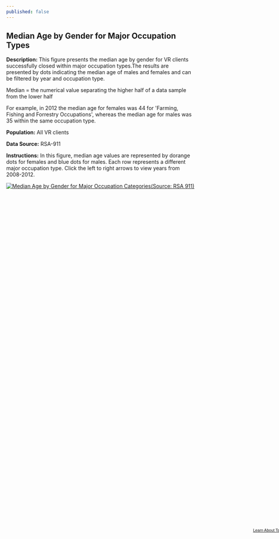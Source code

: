 ```yaml
---
published: false
---
```


## Median Age by Gender for Major Occupation Types

**Description:** This figure presents the median age by gender for VR clients successfully closed within major occupation types.The results are presented by dots indicating the median age of males and females and can be filtered by year and occupation type.

Median = the numerical value separating the higher half of a data sample from the lower half

For example, in 2012 the median age for females was 44 for 'Farming, Fishing and Forrestry Occupations', whereas the median age for males was 35 within the same occupation type. 

**Population:** All VR clients 

**Data Source:** RSA-911

**Instructions:** In this figure, median age values are represented by dorange dots for females and blue dots for males. Each row represents a different major occupation type.  Click the left to right arrows to view years from 2008-2012.

<script type='text/javascript' src='https://public.tableausoftware.com/javascripts/api/viz_v1.js'></script><div class='tableauPlaceholder' style='width: 768px; height: 924px;'><noscript><a href='#'><img alt='Median Age by Gender for Major Occupation Categories(Source: RSA 911) ' src='https:&#47;&#47;publicrevizit.tableausoftware.com&#47;static&#47;images&#47;XK&#47;XKPTFKQMC&#47;1_rss.png' style='border: none' /></a></noscript><object class='tableauViz' width='768' height='924' style='display:none;'><param name='host_url' value='https%3A%2F%2Fpublic.tableausoftware.com%2F' /> <param name='path' value='shared&#47;XKPTFKQMC' /> <param name='toolbar' value='yes' /><param name='static_image' value='https:&#47;&#47;publicrevizit.tableausoftware.com&#47;static&#47;images&#47;XK&#47;XKPTFKQMC&#47;1.png' /> <param name='animate_transition' value='yes' /><param name='display_static_image' value='yes' /><param name='display_spinner' value='yes' /><param name='display_overlay' value='yes' /><param name='display_count' value='yes' /><param name='showVizHome' value='no' /><param name='showTabs' value='y' /></object></div><div style='width:768px;height:22px;padding:0px 10px 0px 0px;color:black;font:normal 8pt verdana,helvetica,arial,sans-serif;'><div style='float:right; padding-right:8px;'><a href='http://www.tableausoftware.com/public/about-tableau-products?ref=https://public.tableausoftware.com/shared/XKPTFKQMC' target='_blank'>Learn About Tableau</a></div></div>